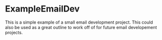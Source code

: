 # ExampleEmailDev
This is a simple example of a small email development project. This could also be used as a great outline to work off of for future email developement projects.
